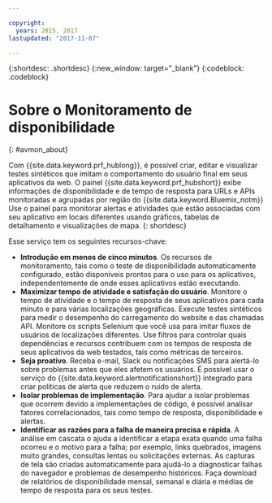 ```yaml
---

copyright:
  years: 2015, 2017
lastupdated: "2017-11-07"

---
```


{:shortdesc: .shortdesc}
{:new_window: target="_blank"}
{:codeblock: .codeblock}

# Sobre o Monitoramento de disponibilidade
{: #avmon_about}

Com {{site.data.keyword.prf_hublong}}, é possível criar, editar e visualizar testes
sintéticos que imitam o comportamento do usuário final em seus aplicativos da web. O painel {{site.data.keyword.prf_hubshort}} exibe informações de disponibilidade e de tempo de resposta para URLs e APIs monitoradas e agrupadas por região do {{site.data.keyword.Bluemix_notm}} Use
o painel para monitorar alertas e atividades que estão associadas com seu aplicativo em locais diferentes usando gráficos, tabelas de detalhamento e visualizações de mapa.
{: shortdesc}

Esse serviço tem os seguintes recursos-chave:

- **Introdução em menos de cinco minutos**. Os recursos de monitoramento, tais como o teste de disponibilidade automaticamente configurado, estão disponíveis prontos para o uso para os aplicativos, independentemente
de onde esses aplicativos estão executando.
- **Maximizar tempo de atividade e satisfação do usuário**. Monitore o tempo de atividade e o tempo de resposta de seus aplicativos para cada minuto e
para várias localizações geográficas. Execute testes sintéticos para medir o desempenho do carregamento do website e das chamadas API. Monitore os scripts Selenium que você usa para
imitar fluxos de usuários de localizações diferentes. Use filtros para controlar quais dependências e recursos contribuem com os tempos de resposta de seus aplicativos da web testados, tais como métricas
de terceiros.
- **Seja proativo**. Receba e-mail, Slack ou notificações SMS para alertá-lo sobre problemas antes que eles afetem
os usuários. É possível usar o serviço do {{site.data.keyword.alertnotificationshort}} integrado para criar políticas de alerta que reduzem o ruído de alerta.
- **Isolar problemas de implementação**. Para ajudar a isolar problemas que ocorrem devido a implementações de código, é possível analisar fatores
correlacionados, tais como tempo de resposta, disponibilidade e alertas.
- **Identificar as razões para a falha de maneira precisa e rápida**. A análise em cascata o ajuda a identificar a etapa exata quando uma falha ocorreu e o motivo
para a falha; por exemplo, links quebrados, imagens muito grandes, consultas lentas ou solicitações
externas. As capturas de tela são criadas automaticamente para ajudá-lo a diagnosticar
falhas do navegador e problemas de desempenho históricos. Faça download de relatórios de disponibilidade mensal, semanal e diária
e médias de tempo de resposta para os seus testes.
<!--
- **Monitor real user satisfaction**. Monitor how satisfied users are with the responsiveness of your application. Compare satisfaction levels with the throughput of your application. Configure data collectors to gather user transaction data from your applications.
-->
